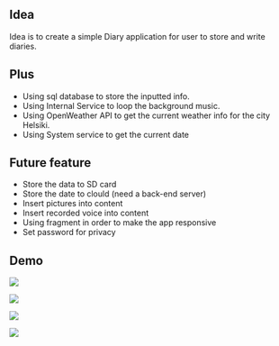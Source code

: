 ## Idea
Idea is to create a simple Diary application for user to store and write diaries. 


## Plus
* Using sql database to store the inputted info.
* Using Internal Service to loop the background music.
* Using OpenWeather API to get the current weather info for the city Helsiki.
* Using System service to get the current date

## Future feature
* Store the data to SD card
* Store the date to clould (need a back-end server)
* Insert pictures into content
* Insert recorded voice into content
* Using fragment in order to make the app responsive 
* Set password for privacy 

## Demo
![](https://github.com/WenhaoWu/DiaryApp/blob/master/DemoPic/AddDiary.png)

![](https://github.com/WenhaoWu/DiaryApp/blob/master/DemoPic/Detail.png)

![](https://github.com/WenhaoWu/DiaryApp/blob/master/DemoPic/List.png)

![](https://github.com/WenhaoWu/DiaryApp/blob/master/DemoPic/Sort.png)

